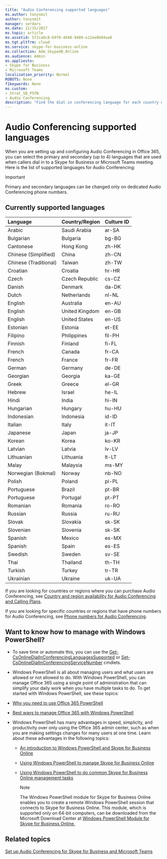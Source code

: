 ```yaml
---
title: "Audio Conferencing supported languages"
ms.author: tonysmit
author: tonysmit
manager: serdars
ms.date: 12/15/2017
ms.topic: article
ms.assetid: 572ca0c8-b9f0-4948-9409-e12ee0b94aa0
ms.tgt.pltfrm: cloud
ms.service: skype-for-business-online
ms.collection: Adm_Skype4B_Online
ms.audience: Admin
ms.appliesto: 
- Skype for Business
- Microsoft Teams
localization_priority: Normal
ROBOTS: None
f1keywords: None
ms.custom:
- Strat_SB_PSTN
- Audio Conferencing
description: "Find the dial-in conferencing language for each country or region and the culture ID assigned (en-US, da-DK, de-DE, etc)"
---
```


# Audio Conferencing supported languages

When you are setting up and configuring Audio Conferencing in Office 365, you can select the primary and secondary (up to 4) languages that are used when callers dial in to a Skype for Business or Microsoft Teams meeting. Here is the list of supported languages for Audio Conferencing: 
  
> [!IMPORTANT]
> Primary and secondary languages can be changed only on dedicated Audio Conferencing phone numbers. 
  
## Currently supported languages

|**Language**|**Country/Region**|**Culture ID**|
|:-----|:-----|:-----|
|Arabic  <br/> |Saudi Arabia  <br/> |ar-SA  <br/> |
|Bulgarian  <br/> |Bulgaria  <br/> |bg-BG  <br/> |
|Cantonese  <br/> |Hong Kong  <br/> |zh-HK  <br/> |
|Chinese (Simplified)  <br/> |China  <br/> |zh-CN  <br/> |
|Chinese (Traditional)  <br/> |Taiwan  <br/> |zh-TW  <br/> |
|Croatian  <br/> |Croatia  <br/> |hr-HR  <br/> |
|Czech  <br/> |Czech Republic  <br/> |cs-CZ  <br/> |
|Danish  <br/> |Denmark  <br/> |da-DK  <br/> |
|Dutch  <br/> |Netherlands  <br/> |nl-NL  <br/> |
|English  <br/> |Australia  <br/> |en-AU  <br/> |
|English  <br/> |United Kingdom  <br/> |en-GB  <br/> |
|English  <br/> |United States  <br/> |en-US  <br/> |
|Estonian  <br/> |Estonia  <br/> |et-EE  <br/> |
|Filipino  <br/> |Philippines  <br/> |fil-PH  <br/> |
|Finnish  <br/> |Finland  <br/> |fi-FL  <br/> |
|French  <br/> |Canada  <br/> |fr-CA  <br/> |
|French  <br/> |France  <br/> |fr-FR  <br/> |
|German  <br/> |Germany  <br/> |de-DE  <br/> |
|Georgian  <br/> |Georgia  <br/> |ka-GE  <br/> |
|Greek  <br/> |Greece  <br/> |el-GR  <br/> |
|Hebrew  <br/> | Israel <br/> | he-IL <br/> |
|Hindi  <br/> |India  <br/> |hi-IN  <br/> |
|Hungarian  <br/> |Hungary  <br/> |hu-HU  <br/> |
|Indonesian  <br/> |Indonesia  <br/> |id-ID  <br/> |
|Italian  <br/> |Italy  <br/> | it-IT <br/> |
|Japanese  <br/> |Japan  <br/> |ja-JP  <br/> |
|Korean  <br/> |Korea  <br/> |ko-KR  <br/> |
|Latvian  <br/> |Latvia  <br/> |lv-LV  <br/> |
|Lithuanian  <br/> |Lithuania  <br/> |lt-LT  <br/> |
|Malay  <br/> |Malaysia  <br/> |ms-MY  <br/> |
|Norwegian (Bokmal)  <br/> |Norway  <br/> |nb-NO  <br/> |
|Polish  <br/> |Poland  <br/> |pl-PL  <br/> |
|Portuguese  <br/> |Brazil  <br/> |pt-BR  <br/> |
|Portuguese  <br/> |Portugal  <br/> |pt-PT  <br/> |
|Romanian  <br/> |Romania  <br/> |ro-RO  <br/> |
|Russian  <br/> |Russia  <br/> |ru-RU  <br/> |
|Slovak  <br/> |Slovakia  <br/> |sk-SK  <br/> |
|Slovenian  <br/> |Slovenia  <br/> |sk-SK  <br/> |
|Spanish  <br/> |Mexico  <br/> |es-MX  <br/> |
|Spanish  <br/> |Spain  <br/> |es-ES  <br/> |
|Swedish  <br/> |Sweden  <br/> |sv-SE  <br/> |
|Thai  <br/> |Thailand  <br/> |th-TH  <br/> |
|Turkish  <br/> |Turkey  <br/> |tr-TR  <br/> |
|Ukrainian  <br/> |Ukraine  <br/> |uk-UA  <br/> |
   
If you are looking for countries or regions where you can purchase Audio Conferencing, see [Country and region availability for Audio Conferencing and Calling Plans](../country-and-region-availability-for-audio-conferencing-and-calling-plans/country-and-region-availability-for-audio-conferencing-and-calling-plans.md).
  
If you are looking for specific countries or regions that have phone numbers for Audio Conferencing, see [Phone numbers for Audio Conferencing](phone-numbers-for-audio-conferencing.md).
  
## Want to know how to manage with Windows PowerShell?

- To save time or automate this, you can use the [Get-CsOnlineDialInConferencingLanguagesSupported](https://go.microsoft.com/fwlink/?LinkId=617684) or [Set-CsOnlineDialInConferencingServiceNumber](https://go.microsoft.com/fwlink/?LinkId=617689) cmdlets.
    
-  Windows PowerShell is all about managing users and what users are allowed or not allowed to do. With Windows PowerShell, you can manage Office 365 using a single point of administration that can simplify your daily work when you have multiple tasks to do. To get started with Windows PowerShell, see these topics:
    
  - [Why you need to use Office 365 PowerShell](https://go.microsoft.com/fwlink/?LinkId=525041)
    
  - [Best ways to manage Office 365 with Windows PowerShell](https://go.microsoft.com/fwlink/?LinkId=525142)
    
- Windows PowerShell has many advantages in speed, simplicity, and productivity over only using the Office 365 admin center, such as when you are making settings changes for many users at one time. Learn about these advantages in the following topics: 
    
  - [An introduction to Windows PowerShell and Skype for Business Online](https://go.microsoft.com/fwlink/?LinkId=525039)
    
  - [Using Windows PowerShell to manage Skype for Business Online](https://go.microsoft.com/fwlink/?LinkId=525453)
    
  - [Using Windows PowerShell to do common Skype for Business Online management tasks](https://go.microsoft.com/fwlink/?LinkId=525038)
    
    > [!NOTE]
    > The Windows PowerShell module for Skype for Business Online enables you to create a remote Windows PowerShell session that connects to Skype for Business Online. This module, which is supported only on 64-bit computers, can be downloaded from the Microsoft Download Center at [Windows PowerShell Module for Skype for Business Online.](https://go.microsoft.com/fwlink/?LinkId=294688)
  
## Related topics

[Set up Audio Conferencing for Skype for Business and Microsoft Teams](set-up-audio-conferencing-for-skype-for-business-and-microsoft-teams.md)


